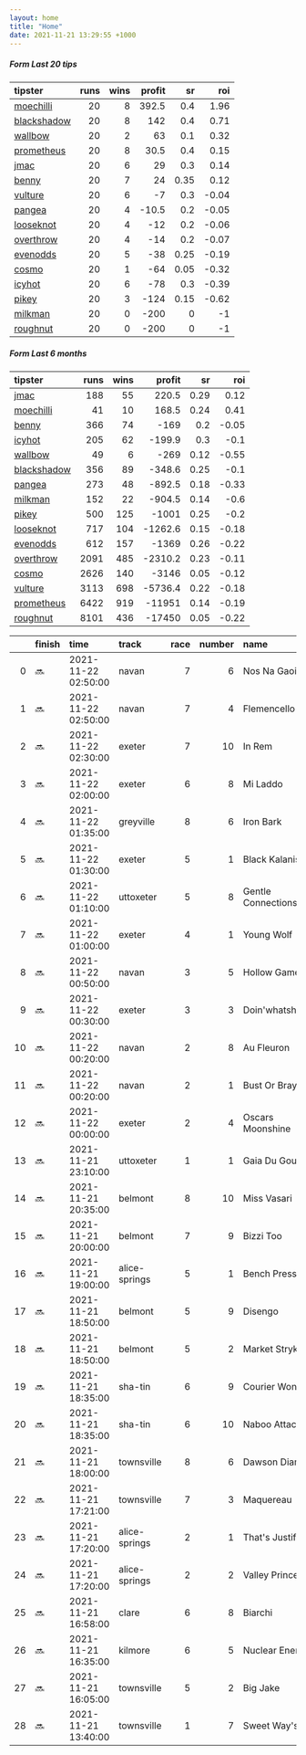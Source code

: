 ```yaml
---   
layout: home  
title: "Home"   
date: 2021-11-21 13:29:55 +1000  
---   
```



##### Form Last 20 tips   

| tipster                                                         |   runs |   wins |   profit |   sr |   roi |
|:----------------------------------------------------------------|-------:|-------:|---------:|-----:|------:|
| [moechilli](https://mrwayneo.github.io/tips/moechilli.html)     |     20 |      8 |    392.5 | 0.4  |  1.96 |
| [blackshadow](https://mrwayneo.github.io/tips/blackshadow.html) |     20 |      8 |    142   | 0.4  |  0.71 |
| [wallbow](https://mrwayneo.github.io/tips/wallbow.html)         |     20 |      2 |     63   | 0.1  |  0.32 |
| [prometheus](https://mrwayneo.github.io/tips/prometheus.html)   |     20 |      8 |     30.5 | 0.4  |  0.15 |
| [jmac](https://mrwayneo.github.io/tips/jmac.html)               |     20 |      6 |     29   | 0.3  |  0.14 |
| [benny](https://mrwayneo.github.io/tips/benny.html)             |     20 |      7 |     24   | 0.35 |  0.12 |
| [vulture](https://mrwayneo.github.io/tips/vulture.html)         |     20 |      6 |     -7   | 0.3  | -0.04 |
| [pangea](https://mrwayneo.github.io/tips/pangea.html)           |     20 |      4 |    -10.5 | 0.2  | -0.05 |
| [looseknot](https://mrwayneo.github.io/tips/looseknot.html)     |     20 |      4 |    -12   | 0.2  | -0.06 |
| [overthrow](https://mrwayneo.github.io/tips/overthrow.html)     |     20 |      4 |    -14   | 0.2  | -0.07 |
| [evenodds](https://mrwayneo.github.io/tips/evenodds.html)       |     20 |      5 |    -38   | 0.25 | -0.19 |
| [cosmo](https://mrwayneo.github.io/tips/cosmo.html)             |     20 |      1 |    -64   | 0.05 | -0.32 |
| [icyhot](https://mrwayneo.github.io/tips/icyhot.html)           |     20 |      6 |    -78   | 0.3  | -0.39 |
| [pikey](https://mrwayneo.github.io/tips/pikey.html)             |     20 |      3 |   -124   | 0.15 | -0.62 |
| [milkman](https://mrwayneo.github.io/tips/milkman.html)         |     20 |      0 |   -200   | 0    | -1    |
| [roughnut](https://mrwayneo.github.io/tips/roughnut.html)       |     20 |      0 |   -200   | 0    | -1    |

##### Form Last 6 months   

| tipster                                                         |   runs |   wins |   profit |   sr |   roi |
|:----------------------------------------------------------------|-------:|-------:|---------:|-----:|------:|
| [jmac](https://mrwayneo.github.io/tips/jmac.html)               |    188 |     55 |    220.5 | 0.29 |  0.12 |
| [moechilli](https://mrwayneo.github.io/tips/moechilli.html)     |     41 |     10 |    168.5 | 0.24 |  0.41 |
| [benny](https://mrwayneo.github.io/tips/benny.html)             |    366 |     74 |   -169   | 0.2  | -0.05 |
| [icyhot](https://mrwayneo.github.io/tips/icyhot.html)           |    205 |     62 |   -199.9 | 0.3  | -0.1  |
| [wallbow](https://mrwayneo.github.io/tips/wallbow.html)         |     49 |      6 |   -269   | 0.12 | -0.55 |
| [blackshadow](https://mrwayneo.github.io/tips/blackshadow.html) |    356 |     89 |   -348.6 | 0.25 | -0.1  |
| [pangea](https://mrwayneo.github.io/tips/pangea.html)           |    273 |     48 |   -892.5 | 0.18 | -0.33 |
| [milkman](https://mrwayneo.github.io/tips/milkman.html)         |    152 |     22 |   -904.5 | 0.14 | -0.6  |
| [pikey](https://mrwayneo.github.io/tips/pikey.html)             |    500 |    125 |  -1001   | 0.25 | -0.2  |
| [looseknot](https://mrwayneo.github.io/tips/looseknot.html)     |    717 |    104 |  -1262.6 | 0.15 | -0.18 |
| [evenodds](https://mrwayneo.github.io/tips/evenodds.html)       |    612 |    157 |  -1369   | 0.26 | -0.22 |
| [overthrow](https://mrwayneo.github.io/tips/overthrow.html)     |   2091 |    485 |  -2310.2 | 0.23 | -0.11 |
| [cosmo](https://mrwayneo.github.io/tips/cosmo.html)             |   2626 |    140 |  -3146   | 0.05 | -0.12 |
| [vulture](https://mrwayneo.github.io/tips/vulture.html)         |   3113 |    698 |  -5736.4 | 0.22 | -0.18 |
| [prometheus](https://mrwayneo.github.io/tips/prometheus.html)   |   6422 |    919 | -11951   | 0.14 | -0.19 |
| [roughnut](https://mrwayneo.github.io/tips/roughnut.html)       |   8101 |    436 | -17450   | 0.05 | -0.22 |

|    | finish   | time                | track         |   race |   number | name               |   odds | tipster              |
|---:|:---------|:--------------------|:--------------|-------:|---------:|:-------------------|-------:|:---------------------|
|  0 | :soon:   | 2021-11-22 02:50:00 | navan         |      7 |        6 | Nos Na Gaoithe     |   7    | overthrow            |
|  1 | :soon:   | 2021-11-22 02:50:00 | navan         |      7 |        4 | Flemencello        |   3    | overthrow            |
|  2 | :soon:   | 2021-11-22 02:30:00 | exeter        |      7 |       10 | In Rem             |   4.2  | pangea               |
|  3 | :soon:   | 2021-11-22 02:00:00 | exeter        |      6 |        8 | Mi Laddo           |   4.6  | vulture              |
|  4 | :soon:   | 2021-11-22 01:35:00 | greyville     |      8 |        6 | Iron Bark          |   0    | vulture              |
|  5 | :soon:   | 2021-11-22 01:30:00 | exeter        |      5 |        1 | Black Kalanisi     |   3.5  | evenodds,overthrow   |
|  6 | :soon:   | 2021-11-22 01:10:00 | uttoxeter     |      5 |        8 | Gentle Connections |   4.4  | overthrow            |
|  7 | :soon:   | 2021-11-22 01:00:00 | exeter        |      4 |        1 | Young Wolf         |  10    | pangea               |
|  8 | :soon:   | 2021-11-22 00:50:00 | navan         |      3 |        5 | Hollow Games       |   1.5  | vulture,milkman      |
|  9 | :soon:   | 2021-11-22 00:30:00 | exeter        |      3 |        3 | Doin'whatshelikes  |  15    | overthrow            |
| 10 | :soon:   | 2021-11-22 00:20:00 | navan         |      2 |        8 | Au Fleuron         |   1.45 | vulture,milkman      |
| 11 | :soon:   | 2021-11-22 00:20:00 | navan         |      2 |        1 | Bust Or Bray Dee   |   5.5  | vulture              |
| 12 | :soon:   | 2021-11-22 00:00:00 | exeter        |      2 |        4 | Oscars Moonshine   |   2    | evenodds,overthrow   |
| 13 | :soon:   | 2021-11-21 23:10:00 | uttoxeter     |      1 |        1 | Gaia Du Gouet      |   2.5  | overthrow            |
| 14 | :soon:   | 2021-11-21 20:35:00 | belmont       |      8 |       10 | Miss Vasari        |   2.8  | pangea,blackshadow   |
| 15 | :soon:   | 2021-11-21 20:00:00 | belmont       |      7 |        9 | Bizzi Too          |  26    | vulture              |
| 16 | :soon:   | 2021-11-21 19:00:00 | alice-springs |      5 |        1 | Bench Press        |   1.6  | benny,icyhot         |
| 17 | :soon:   | 2021-11-21 18:50:00 | belmont       |      5 |        9 | Disengo            |   3.1  | vulture              |
| 18 | :soon:   | 2021-11-21 18:50:00 | belmont       |      5 |        2 | Market Stryke      |   2    | vulture              |
| 19 | :soon:   | 2021-11-21 18:35:00 | sha-tin       |      6 |        9 | Courier Wonder     |   3.5  | milkman              |
| 20 | :soon:   | 2021-11-21 18:35:00 | sha-tin       |      6 |       10 | Naboo Attack       |   8    | milkman              |
| 21 | :soon:   | 2021-11-21 18:00:00 | townsville    |      8 |        6 | Dawson Diamond     |   2.62 | evenodds,overthrow   |
| 22 | :soon:   | 2021-11-21 17:21:00 | townsville    |      7 |        3 | Maquereau          |   3    | vulture,pangea       |
| 23 | :soon:   | 2021-11-21 17:20:00 | alice-springs |      2 |        1 | That's Justified   |   1.3  | vulture,blackshadow  |
| 24 | :soon:   | 2021-11-21 17:20:00 | alice-springs |      2 |        2 | Valley Prince      |   2.9  | icyhot               |
| 25 | :soon:   | 2021-11-21 16:58:00 | clare         |      6 |        8 | Biarchi            |   4.75 | vulture              |
| 26 | :soon:   | 2021-11-21 16:35:00 | kilmore       |      6 |        5 | Nuclear Energy     |  16    | pangea               |
| 27 | :soon:   | 2021-11-21 16:05:00 | townsville    |      5 |        2 | Big Jake           |   3.6  | evenodds,blackshadow |
| 28 | :soon:   | 2021-11-21 13:40:00 | townsville    |      1 |        7 | Sweet Way's        |   3.8  | overthrow            |